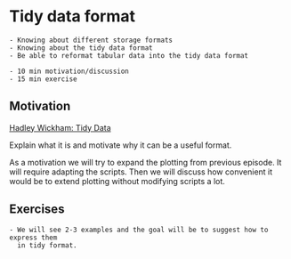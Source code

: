 # Tidy data format

```{objectives}
- Knowing about different storage formats
- Knowing about the tidy data format
- Be able to reformat tabular data into the tidy data format
```

````{discussion} Instructor notes
- 10 min motivation/discussion
- 15 min exercise
````

## Motivation

[Hadley Wickham: Tidy Data](http://vita.had.co.nz/papers/tidy-data.pdf)

Explain what it is and motivate why it can be a useful format.

As a motivation we will try to expand the plotting from previous episode. It
will require adapting the scripts. Then we will discuss how convenient it would
be to extend plotting without modifying scripts a lot.


## Exercises

```{challenge} Exercise: convert from "wide" to "long" format (15 min)
- We will see 2-3 examples and the goal will be to suggest how to express them
  in tidy format.
```
